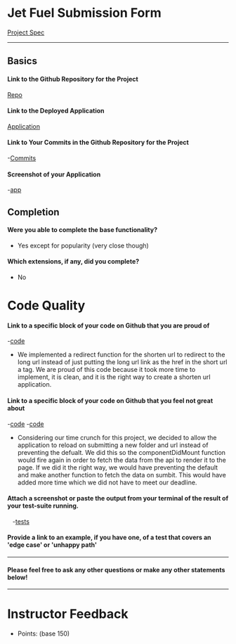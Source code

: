 # Jet Fuel Submission Form

 [Project Spec](http://frontend.turing.io/projects/jet-fuel.html)
 
 ------

## Basics
#### Link to the Github Repository for the Project

 [Repo](https://github.com/hilarylewis92/jetFuel)
 
#### Link to the Deployed Application

 [Application](https://jetfuelshortener.herokuapp.com/)
 
#### Link to Your Commits in the Github Repository for the Project
 
 -[Commits](https://github.com/hilarylewis92/jetFuel/commits/master)
 
#### Screenshot of your Application

 -[app](https://cloud.githubusercontent.com/assets/18403177/22384375/45e323ba-e48b-11e6-9519-414e2e21833e.png)
 
## Completion
 
#### Were you able to complete the base functionality?
 * Yes except for popularity (very close though)
 
 #### Which extensions, if any, did you complete?
 * No
 
 # Code Quality
 
#### Link to a specific block of your code on Github that you are proud of
 -[code](https://github.com/hilarylewis92/jetFuel/blob/master/server.js)
 
 * We implemented a redirect function for the shorten url to redirect to the long url instead of just putting the long url link as the href in the short url a tag. We are proud of this code because it took more time to implement, it is clean, and it is the right way to create a shorten url application.
 
#### Link to a specific block of your code on Github that you feel not great about
 -[code](https://github.com/hilarylewis92/jetFuel/blob/master/src/Folders.js)
 -[code](https://github.com/hilarylewis92/jetFuel/blob/master/src/URLs.js)
 
 * Considering our time crunch for this project, we decided to allow the application to reload on submitting a new folder and url instead of preventing the defualt. We did this so the componentDidMount function would fire again in order to fetch the data from the api to render it to the page. If we did it the right way, we would have preventing the default and make another function to fetch the data on sumbit. This would have added more time which we did not have to meet our deadline.
 
#### Attach a screenshot or paste the output from your terminal of the result of your test-suite running.
    -[tests](https://files.slack.com/files-tmb/T029P2S9M-F3WTHQUG1-fc78e952dc/screen_shot_2017-01-27_at_12.33.50_pm_1024.png)

#### Provide a link to an example, if you have one, of a test that covers an 'edge case' or 'unhappy path'
 
 -----
 
#### Please feel free to ask any other questions or make any other statements below!
 
 -----
 
# Instructor Feedback
 
 - Points: (base 150)
